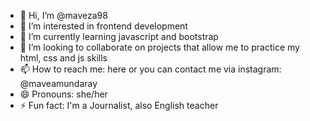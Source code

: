 - 👋 Hi, I’m @maveza98
- 👀 I’m interested in frontend development 
- 🌱 I’m currently learning javascript and bootstrap
- 💞️ I’m looking to collaborate on projects that allow me to practice my html, css and js skills
- 📫 How to reach me: here or you can contact me via instagram: @maveamundaray
- 😄 Pronouns: she/her
- ⚡ Fun fact: I'm a Journalist, also English teacher

<!---
maveza98/maveza98 is a ✨ special ✨ repository because its `README.md` (this file) appears on your GitHub profile.
You can click the Preview link to take a look at your changes.
--->
